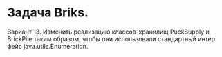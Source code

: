 # Задача Briks.
Вариант 13. Изменить реализацию классов-хранилищ PuckSupply и
BrickPile таким образом, чтобы они использовали стандартный интер
фейс java.utils.Enumeration.